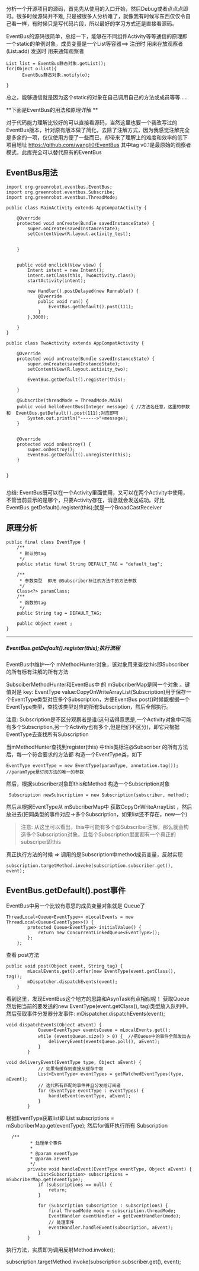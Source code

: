 分析一个开源项目的源码，首先先从使用的入口开始，然后Debug或者点点点即可。很多时候源码并不难, 只是被很多人分析难了，就像我有时候写东西仅仅令自己看一样，有时候只是写代码片段，所以最好的学习方式还是直接看源码。

EventBus的源码很简单，总结一下，能够在不同组件Activity等等通信的原理即 一个static的单例对象，成员变量是一个List等容器==>
注册时 用来存放观察者(List.add)
发送时 用来通知观察者
```
List list = EventBus静态对象.getList();
for(Object o:list){
      EventBus静态对象.notify(o);

}
```
总之，能够通信就是因为这个static的对象在自己调用自己的方法或成员等等.....

**下面是EventBus的用法和原理详解 **

对于代码能力理解比较好的可以直接看源码，当然这里也要一个我改写过的EventBus版本，针对原有版本做了简化，去除了注解方式，因为我感觉注解完全是多余的一项，仅仅使用方便了一些而已，却带来了理解上的难度和效率的低下
项目地址 https://github.com/wangli0/EventBus
其中tag v0.1是最原始的观察者模式，此库完全可以替代原有的EventBus


## EventBus用法

```
import org.greenrobot.eventbus.EventBus;
import org.greenrobot.eventbus.Subscribe;
import org.greenrobot.eventbus.ThreadMode;

public class MainActivity extends AppCompatActivity {

    @Override
    protected void onCreate(Bundle savedInstanceState) {
        super.onCreate(savedInstanceState);
        setContentView(R.layout.activity_test);


    }


    public void onclick(View view) {
        Intent intent = new Intent();
        intent.setClass(this, TwoActivity.class);
        startActivity(intent);

        new Handler().postDelayed(new Runnable() {
            @Override
            public void run() {
                EventBus.getDefault().post(111);
            }
        },3000);

    }
}
```


```
public class TwoActivity extends AppCompatActivity {

    @Override
    protected void onCreate(Bundle savedInstanceState) {
        super.onCreate(savedInstanceState);
        setContentView(R.layout.activity_two);

        EventBus.getDefault().register(this);

    }

    @Subscribe(threadMode = ThreadMode.MAIN)
    public void helloEventBus(Integer message) { //方法名任意，这里的参数和  EventBus.getDefault().post(111);对应即可
        System.out.println("------>"+message);
    }


    @Override
    protected void onDestroy() {
        super.onDestroy();
        EventBus.getDefault().unregister(this);
    }


}


```

总结: EventBus既可以在一个Activity里面使用，又可以在两个Activity中使用，不管当前显示的是哪个，只要Activity存在，消息就会发送成功。好比 EventBus.getDefault().register(this);就是一个BroadCastReceiver





## 原理分析
```
public final class EventType {
    /**
     * 默认的tag
     */
    public static final String DEFAULT_TAG = "default_tag";

    /**
     * 参数类型  即用 @Subscriber标注的方法中的方法参数
     */
    Class<?> paramClass;
    /**
     * 函数的tag
     */
    public String tag = DEFAULT_TAG;

    public Object event ;
}

```



-----------------------------------------

##### EventBus.getDefault().register(this);执行流程

EventBus中维护一个 mMethodHunter对象，该对象用来查找this即Subscriber的所有标有注解的所有方法

SubsciberMethodHunter和EventBus中 的 mSubcriberMap是同一个对象 。键值对是 key: EventType  value:CopyOnWriteArrayList(Subscription)用于保存一个EventType类型对应多个Subscription，方便EventBus post()时候能根据一个 EventType类型，查找该类型对应的所有Subscription，然后全部执行。

注意: Subscription是不区分观察者是谁(这句话得意思是,一个Activity对象中可能有多个Subscription,另一个Activity也有多个,但是他们不区分)，即它只根据EventType去查找所有Subscription


当mMethodHunter查找到register(this) 中this类标注@Subscriber 的所有方法后，每一个符合要求的方法都 构造一个EventType类，如下

```
EventType eventType = new EventType(paramType, annotation.tag());
//paramType是订阅方法的唯一的参数
```
然后，根据subscriber对象即this和Method 构造一个Subscription对象
```
 Subscription newSubscription = new Subscription(subscriber, method);
```
然后从根据EventType从 mSubcriberMap中 获取CopyOnWriteArrayList ，然后放进去(把同类型的事件对应->多个Subscription，如果list还不存在，new一个)

>注意: 从这里可以看出，this中可能有多个@Subscriber注解，那么就会构造多个Subscription对象。且每个Subscription里面都有一个真正的subscriper即this

真正执行方法的时候  => 调用的是Subscription中method成员变量，反射实现 
```
subscription.targetMethod.invoke(subscription.subscriber.get(), event);
```

## EventBus.getDefault().post事件

EventBus中另一个比较有意思的成员变量对象就是 Queue了

```
ThreadLocal<Queue<EventType>> mLocalEvents = new ThreadLocal<Queue<EventType>>() {
        protected Queue<EventType> initialValue() {
            return new ConcurrentLinkedQueue<EventType>();
        };
    };

```

查看 post方法

```
public void post(Object event, String tag) {    
        mLocalEvents.get().offer(new EventType(event.getClass(), tag));
        mDispatcher.dispatchEvents(event);
    }

```

看到这里，发现EventBus这个地方的思路和AsynTask有点相似呢！
获取Queue然后把当前的要发送的new EventType(event.getClass(), tag)类型放入队列中。
然后获取事件分发器分发事件:
mDispatcher.dispatchEvents(event);

```
void dispatchEvents(Object aEvent) {
            Queue<EventType> eventsQueue = mLocalEvents.get();
            while (eventsQueue.size() > 0) {  //把Queue中的事件全部发出去
                deliveryEvent(eventsQueue.poll(), aEvent);
            }
        }
```


```
void deliveryEvent(EventType type, Object aEvent) {
            // 如果有缓存则直接从缓存中取
            List<EventType> eventTypes = getMatchedEventTypes(type, aEvent);
            // 迭代所有匹配的事件并且分发给订阅者
            for (EventType eventType : eventTypes) {
                handleEvent(eventType, aEvent);
            }
        }
```

根据EventType获取list即 List<Subscription> subscriptions = mSubcriberMap.get(eventType);
然后for循环执行所有 Subscription


```
  /**
         * 处理单个事件
         * 
         * @param eventType
         * @param aEvent
         */
        private void handleEvent(EventType eventType, Object aEvent) {
            List<Subscription> subscriptions = mSubcriberMap.get(eventType);
            if (subscriptions == null) {
                return;
            }

            for (Subscription subscription : subscriptions) {
                final ThreadMode mode = subscription.threadMode;
                EventHandler eventHandler = getEventHandler(mode);
                // 处理事件
                eventHandler.handleEvent(subscription, aEvent);
            }
        }

```



执行方法，实质即为调用反射Method.invoke();

subscription.targetMethod.invoke(subscription.subscriber.get(), event);
